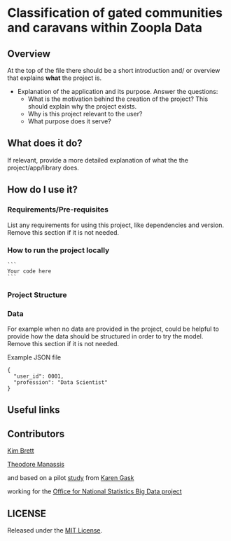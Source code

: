 
# Classification of gated communities and caravans within Zoopla Data


## Overview

At the top of the file there should be a short introduction and/ or overview that explains **what** the project is.

* Explanation of the application and its purpose. Answer the questions:
	* What is the motivation behind the creation of the project? This should explain why the project exists.
	* Why is this project relevant to the user?
	* What purpose does it serve?


## What does it do?
If relevant, provide a more detailed explanation of what the the project/app/library does.

## How do I use it?

### Requirements/Pre-requisites
List any requirements for using this project, like dependencies and version. Remove this section if it is not needed.

### How to run the project locally


	```
	Your code here
	```

### Project Structure



### Data
For example when no data are provided in the project, could be helpful to provide how the data should be structured in order to try the model.
Remove this section if it is not needed.

Example JSON file
```
{
  "user_id": 0001,
  "profession": "Data Scientist"
}
```

## Useful links


## Contributors

[Kim Brett](https://github.com/k1br)

[Theodore Manassis](https://github.com/mamonu)

and based on a pilot [study](https://github.com/gaskyk/housing-websites) from [Karen Gask](https://github.com/gaskyk)

working for the [Office for National Statistics Big Data project](https://www.ons.gov.uk/aboutus/whatwedo/programmesandprojects/theonsbigdataproject)

## LICENSE

Released under the [MIT License](LICENSE).
